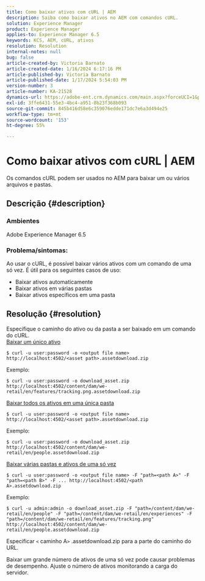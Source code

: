 ```yaml
---
title: Como baixar ativos com cURL | AEM
description: Saiba como baixar ativos no AEM com comandos cURL.
solution: Experience Manager
product: Experience Manager
applies-to: Experience Manager 6.5
keywords: KCS, AEM, cURL, ativos
resolution: Resolution
internal-notes: null
bug: false
article-created-by: Victoria Barnato
article-created-date: 1/16/2024 6:17:16 PM
article-published-by: Victoria Barnato
article-published-date: 1/17/2024 5:54:03 PM
version-number: 3
article-number: KA-21528
dynamics-url: https://adobe-ent.crm.dynamics.com/main.aspx?forceUCI=1&pagetype=entityrecord&etn=knowledgearticle&id=e812ca79-9bb4-ee11-a569-6045bd006b25
exl-id: 3ffe6431-55e3-4bc4-a951-0b23f368b093
source-git-commit: 845b416d58e6c359076edde171dc7e6a3d494e25
workflow-type: tm+mt
source-wordcount: '153'
ht-degree: 55%

---
```


# Como baixar ativos com cURL | AEM


Os comandos cURL podem ser usados no AEM para baixar um ou vários arquivos e pastas.

## Descrição {#description}


### <b>Ambientes</b>

Adobe Experience Manager 6.5



### <b>Problema/sintomas:</b>

Ao usar o cURL, é possível baixar vários ativos com um comando de uma só vez. É útil para os seguintes casos de uso:

- Baixar ativos automaticamente
- Baixar ativos em várias pastas
- Baixar ativos específicos em uma pasta



## Resolução {#resolution}

Especifique o caminho do ativo ou da pasta a ser baixado em um comando do cURL.<br>
<u>Baixar um único ativo</u>


```
$ curl -u user:password -o <output file name> http://localhost:4502/<asset path>.assetdownload.zip
```


Exemplo:


```
$ curl -u user:password -o download_asset.zip http://localhost:4502/content/dam/we-retail/en/features/tracking.png.assetdownload.zip
```


<u>Baixar todos os ativos em uma única pasta</u>


```
$ curl -u user:password -o <output file name> http://localhost:4502/<asset path>.assetdownload.zip
```


Exemplo:


```
$ curl -u user:password -o download_asset.zip http://localhost:4502/content/dam/we-retail/en/people.assetdownload.zip
```


<u>Baixar várias pastas e ativos de uma só vez</u>


```
$ curl -u user:password -o <output file name> -F "path=<path A>" -F "path=<path B>" -F ... http://localhost:4502/<path A>.assetdownload.zip
```


Exemplo:


```
$ curl -u admin:admin -o download_asset.zip -F "path=/content/dam/we-retail/en/people" -F "path=/content/dam/we-retail/en/experiences" -F "path=/content/dam/we-retail/en/features/tracking.png" http://localhost:4502/content/dam/we-retail/en/people.assetdownload.zip
```


Especificar `<` caminho A`>` .assetdownload.zip para a parte do caminho do URL.

Baixar um grande número de ativos de uma só vez pode causar problemas de desempenho. Ajuste o número de ativos monitorando a carga do servidor.
